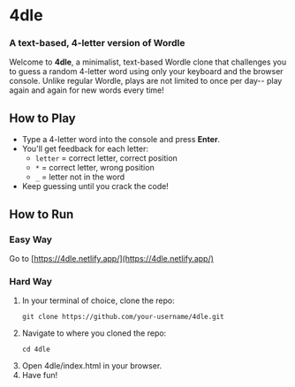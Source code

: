 # 4dle  
### A text-based, 4-letter version of Wordle

Welcome to **4dle**, a minimalist, text-based Wordle clone that challenges you to guess a random 4-letter word using only your keyboard and the browser console. Unlike regular Wordle, plays are not limited to once per day-- play again and again for new words every time!

## How to Play

- Type a 4-letter word into the console and press **Enter**.
- You'll get feedback for each letter:
  - `letter` = correct letter, correct position
  - `*` = correct letter, wrong position
  - `_` = letter not in the word
- Keep guessing until you crack the code!

## How to Run

### Easy Way
Go to [https://4dle.netlify.app/](https://4dle.netlify.app/)

### Hard Way  
1. In your terminal of choice, clone the repo:
   ```
   git clone https://github.com/your-username/4dle.git
   ```
2. Navigate to where you cloned the repo:
   ```
   cd 4dle
   ```
2. Open 4dle/index.html in your browser.
4. Have fun!

